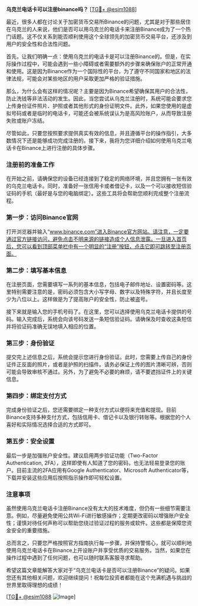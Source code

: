 **乌克兰电话卡可以注册binance吗？** [[TG💪+ @esim1088](https://t.me/s/esim1088)]

最近，很多人都在讨论关于加密货币交易所Binance的问题，尤其是对于那些居住在乌克兰的人来说，他们是否可以用乌克兰的电话卡来注册Binance成为了一个热门话题。这不仅关系到能否顺利使用这个全球领先的加密货币交易平台，还涉及到用户的安全性和合法性问题。

首先，让我们明确一点：使用乌克兰的电话卡是可以注册Binance的。但是，在实际操作过程中，可能会遇到一些小障碍或者需要额外的步骤来确保账户的正常开通和使用。这是因为Binance作为一个国际性的平台，为了遵守不同国家和地区的法律法规，可能会对某些地区的用户采取更加严格的验证措施。

那么，为什么会有这样的情况呢？主要是因为Binance希望确保其用户的合法性，防止洗钱等非法活动的发生。因此，当您尝试从乌克兰注册时，系统可能会要求您上传身份证件照片、护照或者其他形式的身份证明文件。此外，如果您使用的是虚拟号码或者是临时的电话卡，可能还会被系统误认为是高风险账户，从而导致注册失败或账户冻结。

尽管如此，只要您按照要求提供真实有效的信息，并且遵循平台的操作指引，大多数情况下还是能够成功完成注册的。接下来，我将为您详细介绍如何使用乌克兰电话卡在Binance上进行注册的具体步骤。

### 注册前的准备工作

在开始之前，请确保您的设备已经连接到了稳定的网络环境，并且您拥有一张有效的乌克兰电话卡。同时，准备好一张信用卡或者借记卡，以及一个可以接收短信验证码的手机（最好是与您的电脑绑定）。这些工具将会帮助您顺利完成整个注册流程。

### 第一步：访问Binance官网

打开浏览器并输入“www.binance.com”进入Binance官方网站。请注意，一定要通过官方链接访问，避免点击不明来源的链接造成个人信息泄露。一旦进入首页后，您可以看到顶部菜单栏中有一个明显的“注册”按钮，点击它即可跳转至注册页面。

### 第二步：填写基本信息

在注册页面，您需要填写一系列的基本信息，包括电子邮件地址、设置密码等。这里特别需要注意的是，密码必须包含大小写字母、数字以及特殊字符，并且长度至少为八位以上。这样做是为了提高账户的安全性，防止被盗号。

接下来就是输入您的手机号码了。在这里，您可以选择使用乌克兰电话卡提供的号码。输入完成后，系统会向该号码发送一条短信验证码。请确保及时查收这条短信并将验证码准确无误地填入相应的位置。

### 第三步：身份验证

提交完上述信息之后，系统会提示您进行身份验证。此时，您需要上传自己的身份证件正反面的照片，或者是护照的扫描件。请务必保证上传的图片清晰可辨，否则可能会导致审核不通过。另外，为了避免不必要的麻烦，请不要遮挡证件上的关键信息。

### 第四步：绑定支付方式

完成身份验证之后，您还需要绑定一种支付方式以便将来充值和提现。目前Binance支持多种支付方式，包括信用卡、借记卡以及银行转账等。根据您的个人喜好和实际情况选择合适的方式即可。

### 第五步：安全设置

最后一步是加强账户安全性。建议启用两步验证功能（Two-Factor Authentication, 2FA），这样即使有人知道了您的密码，也无法轻易登录您的账户。目前主流的2FA应用有Google Authenticator、Microsoft Authenticator等，下载并安装这些应用后按照指示操作即可轻松设置。

### 注意事项

虽然使用乌克兰电话卡注册Binance没有太大的技术难度，但仍有一些细节需要注意。例如，尽量避免使用公共Wi-Fi进行敏感操作；定期更改密码以增强账户安全性；谨慎对待任何声称可以帮助您绕过验证过程的服务或软件。这些都是保障您资金安全的重要措施。

总而言之，只要您严格按照官方指南执行每一步骤，并保持警惕心，就可以顺利地使用乌克兰电话卡在Binance上开设账户并享受优质的交易服务。当然，如果您在操作过程中遇到了任何问题，也可以随时联系客服寻求帮助。

希望这篇文章能解答大家对于“乌克兰电话卡是否可以注册Binance”的疑问。如果您还有其他相关问题，欢迎继续提问！祝每位投资者都能在这个充满机遇与挑战的世界里取得理想的成绩！

[[TG💪+ @esim1088](https://t.me/s/esim1088) ![Image](https://i.postimg.cc/4NQfJmqS/Snipaste-2025-05-13-00-14-12.png)]